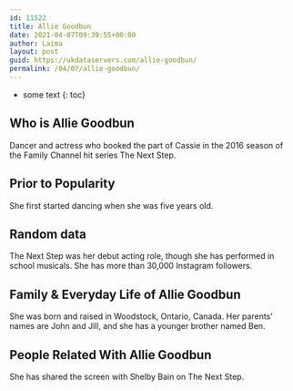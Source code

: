 ```yaml
---
id: 11522
title: Allie Goodbun
date: 2021-04-07T09:39:55+00:00
author: Laima
layout: post
guid: https://ukdataservers.com/allie-goodbun/
permalink: /04/07/allie-goodbun/
---
```


* some text
{: toc}


## Who is Allie Goodbun
                  
                  
                  
Dancer and actress who booked the part of Cassie in the 2016 season of the Family Channel hit series The Next Step.
                  
              
            
              
            
                
                
                
## Prior to Popularity
                  
                  
                  
She first started dancing when she was five years old.
                  
              
            
              
            
                
                
                
## Random data
                  
                  
                  
The Next Step was her debut acting role, though she has performed in school musicals. She has more than 30,000 Instagram followers.
                  
              
            
              
            
                
                
                
## Family & Everyday Life of Allie Goodbun
                  
                  
                  
She was born and raised in Woodstock, Ontario, Canada. Her parents&#8217; names are John and Jill, and she has a younger brother named Ben.
                  
              
            
              
            
                
                
                
## People Related With Allie Goodbun
                  
                  
                  
She has shared the screen with Shelby Bain on The Next Step.
                  
              
            
              
            
                
              
            
              
              
            
            
              
            
          
          
          